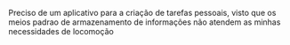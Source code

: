 Preciso de um aplicativo para a criação de tarefas pessoais, visto que os meios padrao de
armazenamento de informações não atendem as minhas necessidades de locomoção